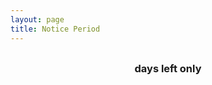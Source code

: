 ```yaml
---
layout: page
title: Notice Period
---
```


<style type="text/css" media="screen">
  .container {
    margin: 30px auto;
    max-width: 600px;
    text-align: center;
  }

  #countdown {
    font-size: 200px;
    cursor: pointer;
    transition: transform 0.3s ease-in-out, box-shadow 0.3s ease-in-out;
    position: relative;
    opacity: 0;
    transform: translateY(-100vh);
    animation: dropIn 1s ease-out forwards;
  }

  /* Drop-in animation */
  @keyframes dropIn {
    0% { transform: translateY(-100vh); opacity: 0; }
    100% { transform: translateY(0); opacity: 1; }
  }

  /* Hover effect */
  #countdown:hover {
    text-shadow: 0px 0px 20px #000000;
    transform: scale(1.2);
    transition: 0.3s ease-in-out;
  }
</style>

<div class="container">
  <div id="countdown"></div>
  <h3>days left only</h3>
</div>

<script>
  function calculateDaysLeft() {
    const lastWorkingDay = new Date("July 22, 2025");
    const today = new Date();
    const timeDiff = lastWorkingDay - today;
    const daysLeft = Math.ceil(timeDiff / (1000 * 60 * 60 * 24));
    return daysLeft;
  }

  document.addEventListener("DOMContentLoaded", () => {
    const countdownElement = document.getElementById("countdown");
    countdownElement.textContent = calculateDaysLeft();
  });
</script>
